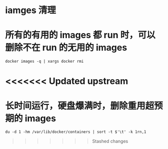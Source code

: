 # iamges 清理

# 所有的有用的 images 都 run 时，可以删除不在 run 的无用的 images

```
docker images -q | xargs docker rmi
```

<<<<<<< Updated upstream
=======
# 长时间运行，硬盘爆满时，删除重用超预期的 images

```
du -d 1 -hm /var/lib/docker/containers | sort -t $'\t' -k 1rn,1
```
>>>>>>> Stashed changes

